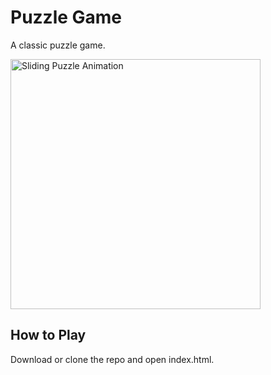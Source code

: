# Puzzle Game
A classic puzzle game. 

<img src="./screenshots/sliding-puzzle.gif?raw=true" alt="Sliding Puzzle Animation" width="400"/>

## How to Play
Download or clone the repo and open index.html. 



